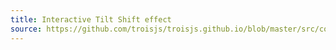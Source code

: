 ```yaml
---
title: Interactive Tilt Shift effect
source: https://github.com/troisjs/troisjs.github.io/blob/master/src/components/demos/Demo5.vue
---
```


<ClientOnly>
  <Dyn folder="demos" component="Demo5" />
</ClientOnly>
